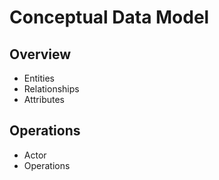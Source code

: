 # Conceptual Data Model

## Overview

- Entities
- Relationships
- Attributes

## Operations

- Actor
- Operations
